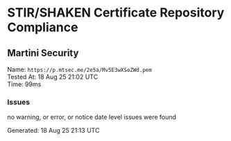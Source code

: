 # STIR/SHAKEN Certificate Repository Compliance

## Martini Security

Name: `https://p.mtsec.me/2e5a/Mv5E3wXSoZWd.pem`\
Tested At: 18 Aug 25 21:02 UTC\
Time: 99ms

### Issues

no warning, or error, or notice date level issues were found

Generated: 18 Aug 25 21:13 UTC